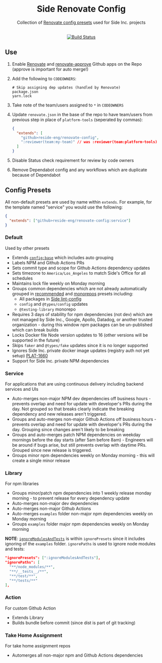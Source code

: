 <div align="center">
    <h1>Side Renovate Config</h1>
    <div>Collection of <a href="https://docs.renovatebot.com/config-presets/">Renovate config presets</a> used for Side Inc. projects</div>
    </br>
</div>

<div align="center">

[![Build Status][build-status-image]][build-status-url]

</div>

## Use

1. Enable [Renovate](https://github.com/renovatebot/renovate) and [renovate-approve](https://github.com/renovatebot/renovate-approve-bot) Github apps on the Repo (approve is important for auto merge!)
1. Add the following to `CODEOWNERS`:

   ```
   # Skip assigning dep updates (handled by Renovate)
   package.json
   yarn.lock
   ```

1. Take note of the team/users assigned to `*` in `CODEOWNERS`
1. Update `renovate.json` in the base of the repo to have team/users from previous step in place of `platform-tools` (seperated by commas):

   ```json
   {
     "extends": [
       "github>reside-eng/renovate-config",
       ":reviewer(team:my-team)" // was :reviewer(team:platform-tools)
     ]
   }
   ```

1. Disable Status check requirement for review by code owners
1. Remove Dependabot config and any workflows which are duplicate because of Dependabot

## Config Presets

All non-default presets are used by name within `extends`. For example, for the template named "service" you would use the following:

```json
{
  "extends": ["github>reside-eng/renovate-config:service"]
}
```

### Default

Used by other presets

- Extends [`config:base`](https://docs.renovatebot.com/presets-config/#configbase) which includes auto grouping
- Labels NPM and Github Actions PRs
- Sets commit type and scope for Github Actions dependency updates
- Sets timezone to `America/Los_Angeles` to match Side's Office for all schedules
- Maintains lock file weekly on Monday morning
- Groups common dependencies which are not already automatically grouped in [recommended](https://docs.renovatebot.com/presets-group/#grouprecommended) and [monorepos](https://docs.renovatebot.com/presets-group/#groupmonorepos) presets including:
  - All packages in [Side lint-config](https://github.com/reside-eng/lint-config)
  - `config` and `@types/config` updates
  - `@testing-library` monorepo
- Requires 3 days of stability for npm dependencies (not dev) which are not managed by Side Inc., Google, Apollo, Datadog, or another trusted organization - during this window npm packages can be un-published which can break builds
- Locks Docker file Node version updates to 16 (other versions will be supported in the future)
- Skips `faker` and `@types/fake` updates since it is no longer supported
- Ignores Side Inc. private docker image updates (registry auth not yet setup) [PLAT-1660](https://residenetwork.atlassian.net/browse/PLAT-1660)
- Support for Side Inc. private NPM dependencies

### Service

For applications that are using continuous delivery including backend services and UIs

- Auto-merges non-major NPM dev dependencies off business hours - prevents overlap and need for update with developer's PRs during the day. Not grouped so that breaks clearly indicate the breaking dependency and new releases aren't triggered.
- Groups and auto-merges non-major Github Actions off business hours - prevents overlap and need for update with developer's PRs during the day. Grouping since changes aren't likely to be breaking
- Groups and auto-merges patch NPM dependencies on weekday mornings before the day starts (after 5am before 8am) - Engineers will be around if bugs arise, but still prevents overlap with daytime PRs. Grouped since new release is triggered.
- Groups minor npm dependencies weekly on Monday morning - this will create a single minor release

### Library

For npm libraries

- Groups minor/patch npm dependencies into 1 weekly release monday morning - to prevent release for every dependency update
- Auto-merges non-major dev dependencies
- Auto-merges non-major Github Actions
- Auto-merges `examples` folder non-major npm dependencies weekly on Monday morning
- Groups `examples` folder major npm dependencies weekly on Monday morning

**NOTE**: [`ignoreModulesAndTests`](https://docs.renovatebot.com/presets-default/#ignoremodulesandtests) is within `ignorePresets` since it includes ignoring of the `examples` folder. `ignorePaths` is used to ignore node modules and tests:

```json
"ignorePresets": [":ignoreModulesAndTests"],
"ignorePaths": [
  "**/node_modules/**",
  "**/__tests__/**",
  "**/test/**",
  "**/tests/**"
],
```

### Action

For custom Github Action

- Extends Library
- Builds bundle before commit (since dist is part of git tracking)

### Take Home Assignment

For take home assignment repos

- Automerges all non-major npm and Github Actions dependencies

[build-status-image]: https://img.shields.io/github/workflow/status/reside-eng/renovate-config/Verify?style=flat-square
[build-status-url]: https://github.com/reside-eng/renovate-config/actions
